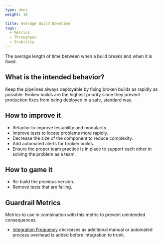 ```yaml
---
type: docs
weight: 10

title: Average Build Downtime
tags:
  - Metrics
  - Throughput
  - Stability
---
```


The average length of time between when a build breaks and when it is fixed.

## What is the intended behavior?

Keep the pipelines always deployable by fixing broken builds as rapidly as possible. Broken builds are the highest priority since
they prevent production fixes from being deployed in a safe, standard way.

## How to improve it

- Refactor to improve testability and modularity.
- Improve tests to locate problems more rapidly.
- Decrease the size of the component to reduce complexity.
- Add automated alerts for broken builds.
- Ensure the proper team practice is in place to support each other in solving the problem as a team.

## How to game it

- Re-build the previous version.
- Remove tests that are failing.

## Guardrail Metrics

Metrics to use in combination with this metric to prevent unintended consequences.

- [Integration Frequency](../integration-frequency) decreases as additional manual or automated process overhead is
  added before integration to trunk.
